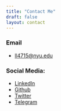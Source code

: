 ```yaml
---
title: "Contact Me"
draft: false
layout: contact
---
```


### Email
- [ll4715@nyu.edu](mailto:ll4715@nyu.edu)

### Social Media:
- [LinkedIn](https://www.linkedin.com/in/lawrence-rx-lim/)
- [Github](https://github.com/larry-lime)
- [Twitter](https://twitter.com/lawrence_lim__)
- [Telegram](https://t.me/larrylime4132)

<!--TODO Add a working contact form-->
<!-- ### Contact Form -->
<!-- {{< form >}} -->
